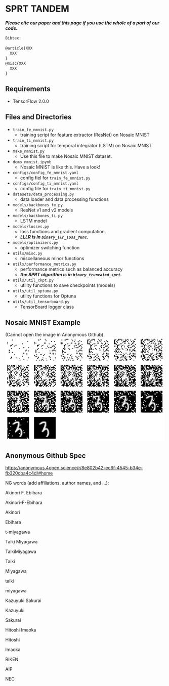 # SPRT TANDEM
___Please cite our paper and this page if you use the whole of a part of our code.___
```
Bibtex:

@article{XXX
  XXX
}
@misc{XXX
  XXX
}
```

## Requirements
- TensorFlow 2.0.0

## Files and Directories
- `train_fe_nmnist.py`
  - training script for feature extractor (ResNet) on Nosaic MNIST
- `train_ti_nmnist.py`
  - training script for temporal integrator (LSTM) on Nosaic MNIST
- `make_nmnist.py`
  - Use this file to make Nosaic MNIST dataset.
- `demo_nmnist.ipynb`
  - Nosaic MNIST is like this. Have a look!
- `configs/config_fe_nmnist.yaml`
  - config fiel for `train_fe_nmnist.py`
- `configs/config_ti_nmnist.yaml`
  - config file for `train_ti_nmnist.py`
- `datasets/data_processing.py`
  - data loader and data processing functions
- `models/backbones_fe.py`
  - ResNet v1 and v2 models
- `models/backbones_ti.py`
  - LSTM model
- `models/losses.py`
  - loss functions and gradient computation. 
  - ___LLLR is in `binary_llr_loss_func`.___
- `models/optimizers.py`
  - optimizer switching function
- `utils/misc.py`
  - miscellaneous minor functions
- `utils/performance_metrics.py`
  - performance metrics such as balanced accuracy 
  - ___the SPRT algorithm is in `binary_truncated_sprt`.___
- `utils/util_ckpt.py`
  - utility functions to save checkpoints (models)
- `utils/util_optuna.py`
  - utility functions for Optuna
- `utils/util_tensorboard.py`
  - TensorBoard logger class

## Nosaic MNIST Example
(Cannot open the image in Anonymous Github)
![](./NMNIST.png)

## Anonymous Github Spec
https://anonymous.4open.science/r/8e802b42-ec6f-4545-b34e-fb320cba4c4d/#home

NG words (add affiliations, author names, and ...):

Akinori F. Ebihara

Akinori-F-Ebihara

Akinori

Ebihara

t-miyagawa

Taiki Miyagawa

TaikiMiyagawa

Taiki

Miyagawa

taiki

miyagawa

Kazuyuki Sakurai

Kazuyuki 

Sakurai

Hitoshi Imaoka

Hitoshi

Imaoka

RIKEN

AIP

NEC


